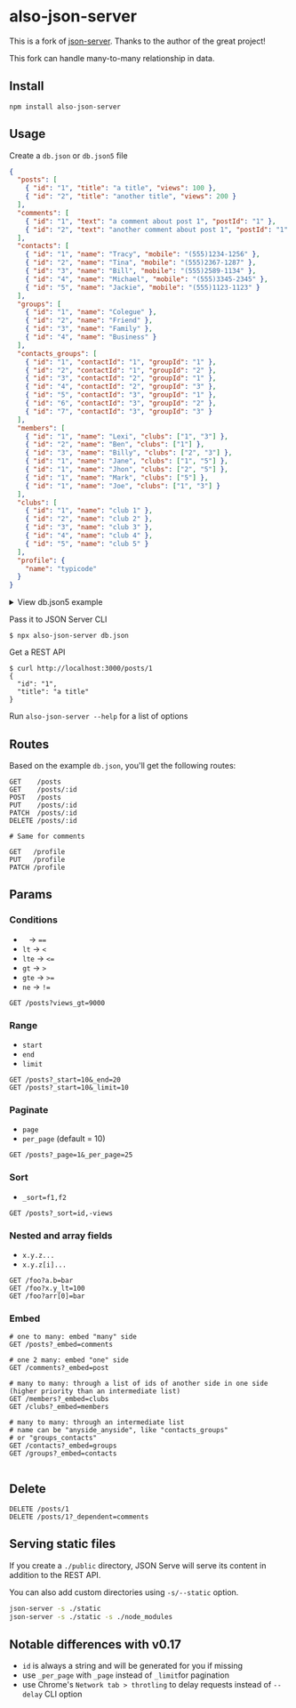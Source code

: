 # also-json-server

This is a fork of [json-server](https://github.com/typicode/json-server). Thanks to the author of the great project!

This fork can handle many-to-many relationship in data.

## Install

```shell
npm install also-json-server
```

## Usage

Create a `db.json` or `db.json5` file

```json
{
  "posts": [
    { "id": "1", "title": "a title", "views": 100 },
    { "id": "2", "title": "another title", "views": 200 }
  ],
  "comments": [
    { "id": "1", "text": "a comment about post 1", "postId": "1" },
    { "id": "2", "text": "another comment about post 1", "postId": "1" }
  ],
  "contacts": [
    { "id": "1", "name": "Tracy", "mobile": "(555)1234-1256" },
    { "id": "2", "name": "Tina", "mobile": "(555)2367-1287" },
    { "id": "3", "name": "Bill", "mobile": "(555)2589-1134" },
    { "id": "4", "name": "Michael", "mobile": "(555)3345-2345" },
    { "id": "5", "name": "Jackie", "mobile": "(555)1123-1123" }
  ],
  "groups": [
    { "id": "1", "name": "Colegue" },
    { "id": "2", "name": "Friend" },
    { "id": "3", "name": "Family" },
    { "id": "4", "name": "Business" }
  ],
  "contacts_groups": [
    { "id": "1", "contactId": "1", "groupId": "1" },
    { "id": "2", "contactId": "1", "groupId": "2" },
    { "id": "3", "contactId": "2", "groupId": "1" },
    { "id": "4", "contactId": "2", "groupId": "3" },
    { "id": "5", "contactId": "3", "groupId": "1" },
    { "id": "6", "contactId": "3", "groupId": "2" },
    { "id": "7", "contactId": "3", "groupId": "3" }
  ],
  "members": [
    { "id": "1", "name": "Lexi", "clubs": ["1", "3"] },
    { "id": "2", "name": "Ben", "clubs": ["1"] },
    { "id": "3", "name": "Billy", "clubs": ["2", "3"] },
    { "id": "1", "name": "Jane", "clubs": ["1", "5"] },
    { "id": "1", "name": "Jhon", "clubs": ["2", "5"] },
    { "id": "1", "name": "Mark", "clubs": ["5"] },
    { "id": "1", "name": "Joe", "clubs": ["1", "3"] }
  ],
  "clubs": [
    { "id": "1", "name": "club 1" },
    { "id": "2", "name": "club 2" },
    { "id": "3", "name": "club 3" },
    { "id": "4", "name": "club 4" },
    { "id": "5", "name": "club 5" }
  ],
  "profile": {
    "name": "typicode"
  }
}
```

<details>

<summary>View db.json5 example</summary>

```json5
{
  posts: [
    { id: "1", title: "a title", views: 100 },
    { id: "2", title: "another title", views: 200 },
  ],
  comments: [
    { id: "1", text: "a comment about post 1", postId: "1" },
    { id: "2", text: "another comment about post 1", postId: "1" },
  ],
  contacts: [
    { id: "1", name: "Tracy", mobile: "(555)1234-1256" },
    { id: "2", name: "Tina", mobile: "(555)2367-1287" },
    { id: "3", name: "Bill", mobile: "(555)2589-1134" },
    { id: "4", name: "Michael", mobile: "(555)3345-2345" },
    { id: "5", name: "Jackie", mobile: "(555)1123-1123" },
  ],
  groups: [
    { id: "1", name: "Colegue" },
    { id: "2", name: "Friend" },
    { id: "3", name: "Family" },
    { id: "4", name: "Business" },
  ],
  contacts_groups: [
    { id: "1", contactId: "1", groupId: "1" },
    { id: "2", contactId: "1", groupId: "2" },
    { id: "3", contactId: "2", groupId: "1" },
    { id: "4", contactId: "2", groupId: "3" },
    { id: "5", contactId: "3", groupId: "1" },
    { id: "6", contactId: "3", groupId: "2" },
    { id: "7", contactId: "3", groupId: "3" },
  ],
  members: [
    { id: "1", name: "Lexi", clubs: ["1", "3"] },
    { id: "2", name: "Ben", clubs: ["1"] },
    { id: "3", name: "Billy", clubs: ["2", "3"] },
    { id: "1", name: "Jane", clubs: ["1", "5"] },
    { id: "1", name: "Jhon", clubs: ["2", "5"] },
    { id: "1", name: "Mark", clubs: ["5"] },
    { id: "1", name: "Joe", clubs: ["1", "3"] },
  ],
  clubs: [
    { id: "1", name: "club 1" },
    { id: "2", name: "club 2" },
    { id: "3", name: "club 3" },
    { id: "4", name: "club 4" },
    { id: "5", name: "club 5" },
  ],
  profile: {
    name: "typicode",
  },
}
```

You can read more about JSON5 format [here](https://github.com/json5/json5).

</details>

Pass it to JSON Server CLI

```shell
$ npx also-json-server db.json
```

Get a REST API

```shell
$ curl http://localhost:3000/posts/1
{
  "id": "1",
  "title": "a title"
}
```

Run `also-json-server --help` for a list of options

## Routes

Based on the example `db.json`, you'll get the following routes:

```
GET    /posts
GET    /posts/:id
POST   /posts
PUT    /posts/:id
PATCH  /posts/:id
DELETE /posts/:id

# Same for comments
```

```
GET   /profile
PUT   /profile
PATCH /profile
```

## Params

### Conditions

- ` ` → `==`
- `lt` → `<`
- `lte` → `<=`
- `gt` → `>`
- `gte` → `>=`
- `ne` → `!=`

```
GET /posts?views_gt=9000
```

### Range

- `start`
- `end`
- `limit`

```
GET /posts?_start=10&_end=20
GET /posts?_start=10&_limit=10
```

### Paginate

- `page`
- `per_page` (default = 10)

```
GET /posts?_page=1&_per_page=25
```

### Sort

- `_sort=f1,f2`

```
GET /posts?_sort=id,-views
```

### Nested and array fields

- `x.y.z...`
- `x.y.z[i]...`

```
GET /foo?a.b=bar
GET /foo?x.y_lt=100
GET /foo?arr[0]=bar
```

### Embed

```
# one to many: embed "many" side
GET /posts?_embed=comments

# one 2 many: embed "one" side
GET /comments?_embed=post

# many to many: through a list of ids of another side in one side (higher priority than an intermediate list)
GET /members?_embed=clubs
GET /clubs?_embed=members

# many to many: through an intermediate list
# name can be "anyside_anyside", like "contacts_groups"
# or "groups_contacts"
GET /contacts?_embed=groups
GET /groups?_embed=contacts


```

## Delete

```
DELETE /posts/1
DELETE /posts/1?_dependent=comments
```

## Serving static files

If you create a `./public` directory, JSON Serve will serve its content in addition to the REST API.

You can also add custom directories using `-s/--static` option.

```sh
json-server -s ./static
json-server -s ./static -s ./node_modules
```

## Notable differences with v0.17

- `id` is always a string and will be generated for you if missing
- use `_per_page` with `_page` instead of `_limit`for pagination
- use Chrome's `Network tab > throtling` to delay requests instead of `--delay` CLI option
